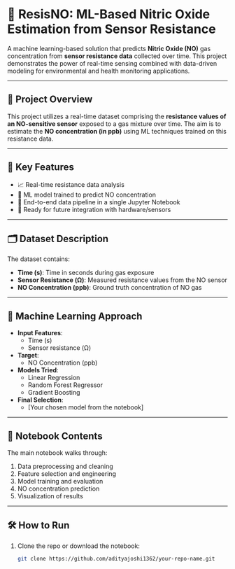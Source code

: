 # 🔬 ResisNO: ML-Based Nitric Oxide Estimation from Sensor Resistance

A machine learning-based solution that predicts **Nitric Oxide (NO)** gas concentration from **sensor resistance data** collected over time. This project demonstrates the power of real-time sensing combined with data-driven modeling for environmental and health monitoring applications.

---

## 📌 Project Overview

This project utilizes a real-time dataset comprising the **resistance values of an NO-sensitive sensor** exposed to a gas mixture over time. The aim is to estimate the **NO concentration (in ppb)** using ML techniques trained on this resistance data.

---

## 🧠 Key Features

- 📈 Real-time resistance data analysis
- 🤖 ML model trained to predict NO concentration
- 📁 End-to-end data pipeline in a single Jupyter Notebook
- 🧪 Ready for future integration with hardware/sensors

---

## 🗂 Dataset Description

The dataset contains:
- **Time (s)**: Time in seconds during gas exposure
- **Sensor Resistance (Ω)**: Measured resistance values from the NO sensor
- **NO Concentration (ppb)**: Ground truth concentration of NO gas

---

## 🧮 Machine Learning Approach

- **Input Features**:
  - Time (s)
  - Sensor resistance (Ω)
- **Target**:
  - NO Concentration (ppb)
- **Models Tried**:
  - Linear Regression
  - Random Forest Regressor
  - Gradient Boosting
- **Final Selection**:
  - [Your chosen model from the notebook]

---

## 📒 Notebook Contents

The main notebook walks through:
1. Data preprocessing and cleaning
2. Feature selection and engineering
3. Model training and evaluation
4. NO concentration prediction
5. Visualization of results

---

## 🛠️ How to Run

1. Clone the repo or download the notebook:
   ```bash
   git clone https://github.com/adityajoshi1362/your-repo-name.git
